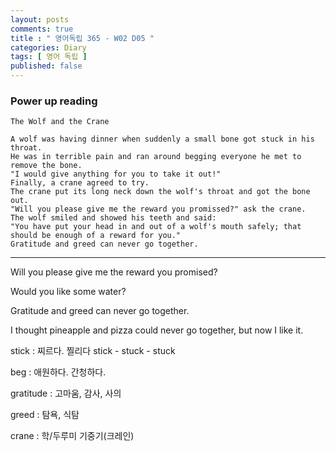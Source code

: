 ```yaml
---
layout: posts
comments: true
title : " 영어독립 365 - W02 D05 "
categories: Diary
tags: [ 영어 독립 ]
published: false
---
```


### Power up reading

```
The Wolf and the Crane

A wolf was having dinner when suddenly a small bone got stuck in his throat.
He was in terrible pain and ran around begging everyone he met to remove the bone.
"I would give anything for you to take it out!"
Finally, a crane agreed to try.
The crane put its long neck down the wolf's throat and got the bone out.
"Will you please give me the reward you promissed?" ask the crane.
The wolf smiled and showed his teeth and said:
"You have put your head in and out of a wolf's mouth safely; that should be enough of a reward for you."
Gratitude and greed can never go together.
```
---

Will you please give me the reward you promised?

Would you like some water?

Gratitude and greed can never go together.

I thought pineapple and pizza could never go together, but now I like it.

stick
 : 찌르다. 찔리다
   stick - stuck - stuck

beg
 : 애원하다. 간청하다.

gratitude
 : 고마움, 감사, 사의

greed
 : 탐욕, 식탐

crane
 : 학/두루미
   기중기(크레인)

